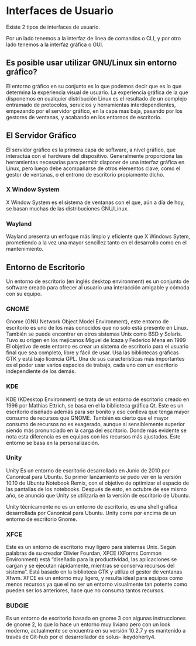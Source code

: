 # Interfaces de Usuario

Existe 2 tipos de interfaces de usuario. 

Por un lado tenemos a la interfaz de línea de comandos o CLI, y por otro lado tenemos a la interfaz gráfica o GUI.

## Es posible usar utilizar GNU/Linux sin entorno gráfico?

El entorno gráfico en su conjunto es lo que podemos decir que es lo que determina la experiencia visual de usuario. La experiencia gráfica de la que disponemos en cualquier distribución Linux es el resultado de un complejo entramado de protocolos, servicios y herramientas interdependientes, empezando por el servidor gráfico, en la capa mas baja, pasando por los gestores de ventanas, y acabando en los entornos de escritorio.

## El Servidor Gráfico

El servidor gráfico es la primera capa de software, a nivel gráfico, que interactúa con el hardware del dispositivo. Generalmente proporciona las herramientas necesarias para permitir disponer de una interfaz gráfica en Linux, pero luego debe acompañarse de otros elementos clave, como el gestor de ventanas, o el entrono de escritorio propiamente dicho.

### X Window System

X Window System es el sistema de ventanas con el que, aún a día de hoy, se basan muchas de las distribuciones GNU/Linux.

### Wayland

Wayland presenta un enfoque más limpio y eficiente que X Windows Sytem, prometiendo a la vez una mayor sencillez tanto en el desarrollo como en el mantenimiento.

## Entorno de Escritorio

Un entorno de escritorio (en inglés desktop environment) es un conjunto de software creado para ofrecer al usuario una interacción amigable y cómoda con su equipo.


### GNOME

Gnome (GNU Network Object Model Environment), este entorno de escritorio es uno de los más conocidos que no solo está presente en Linux. También se puede encontrar en otros sistemas Unix como BSD y Solaris. Tuvo su origen en los mejicanos Miguel de Icaza y Federico Mena en 1999 El objetivo de este entorno es crear un sistema de escritorio para el usuario final que sea completo, libre y fácil de usar. Usa las bibliotecas gráficas GTK y está bajo licencia GPL. Una de sus características más importantes es el poder usar varios espacios de trabajo, cada uno con un escritorio independiente de los demás.


### KDE 

KDE (KDesktop Environment) se trata de un entorno de escritorio creado en 1996 por Mathias Ettrich, se basa en el la biblioteca gráfica Qt. Este es un escritorio diseñado además para ser bonito y eso conlleva que tenga mayor consumo de recursos que GNOME. También es cierto que el mayor consumo de recursos no es exagerado, aunque si sensiblemente superior siendo más pronunciado en la carga del escritorio. Donde más evidente se nota esta diferencia es en equipos con los recursos más ajustados. Este entorno se basa en la personalización.


### Unity

Unity Es un entorno de escritorio desarrollado en Junio de 2010 por Canonical para Ubuntu.
Su primer lanzamiento se pudo ver en la versión 10.10 de Ubuntu Notebook Remix, con el objetivo de optimizar el espacio de las pantallas de los notebooks. Después de esto, en octubre de ese mismo año, se anunció que Unity se utilizaría en la versión de escritorio de Ubuntu. 

Unity técnicamente no es un entorno de escritorio, es una shell gráfica desarrollada por Canonical para Ubuntu. Unity corre por encima de un entorno de escritorio Gnome.


### XFCE

Este es un entorno de escritorio muy ligero para sistemas Unix. Según palabras de su creador Olivier Fourdan, XFCE (XForms Common Environment) está “diseñado para la productividad, las aplicaciones se cargan y se ejecutan rápidamente, mientras se conserva recursos del sistema“. Está basado en la biblioteca GTK y utiliza el gestor de ventanas Xfwm. XFCE es un entorno muy ligero, y resulta ideal para equipos como menos recursos ya que el no ser un entorno visualmente tan potente como pueden ser los anteriores, hace que no consuma tantos recursos.


### BUDGIE

Es un entorno de escritorio basado en gnome 3 con algunas instrucciones de gnome 2, lo que lo hace un entorno muy liviano pero con un look moderno, actualmente se encuentra en su versión 10.2.7 y es mantenido a través de Git-hub por el desarrollador de solus- ikeydoherty4.

